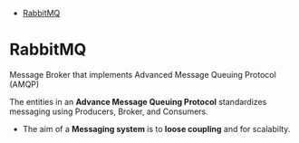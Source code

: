 <!--ts-->
   * [RabbitMQ](#rabbitmq)

<!-- Added by: gil_diy, at: Sat 05 Mar 2022 15:34:40 IST -->

<!--te-->

# RabbitMQ 

Message Broker that implements Advanced Message Queuing Protocol (AMQP)

The entities in an **Advance Message Queuing Protocol** standardizes messaging using Producers, Broker, and Consumers.

* The aim of a **Messaging system** is to **loose coupling** and for scalabilty.